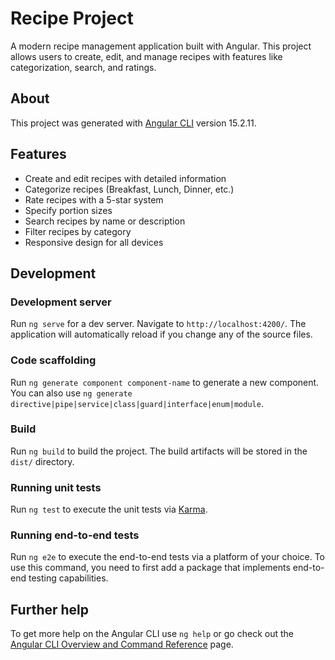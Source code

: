# Recipe Project

A modern recipe management application built with Angular. This project allows users to create, edit, and manage recipes with features like categorization, search, and ratings.

## About

This project was generated with [Angular CLI](https://github.com/angular/angular-cli) version 15.2.11.

## Features

- Create and edit recipes with detailed information
- Categorize recipes (Breakfast, Lunch, Dinner, etc.)
- Rate recipes with a 5-star system
- Specify portion sizes
- Search recipes by name or description
- Filter recipes by category
- Responsive design for all devices

## Development

### Development server

Run `ng serve` for a dev server. Navigate to `http://localhost:4200/`. The application will automatically reload if you change any of the source files.

### Code scaffolding

Run `ng generate component component-name` to generate a new component. You can also use `ng generate directive|pipe|service|class|guard|interface|enum|module`.

### Build

Run `ng build` to build the project. The build artifacts will be stored in the `dist/` directory.

### Running unit tests

Run `ng test` to execute the unit tests via [Karma](https://karma-runner.github.io).

### Running end-to-end tests

Run `ng e2e` to execute the end-to-end tests via a platform of your choice. To use this command, you need to first add a package that implements end-to-end testing capabilities.

## Further help

To get more help on the Angular CLI use `ng help` or go check out the [Angular CLI Overview and Command Reference](https://angular.io/cli) page.
